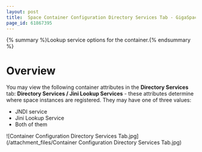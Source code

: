 ```yaml
---
layout: post
title:  Space Container Configuration Directory Services Tab - GigaSpaces Browser
page_id: 61867395
---
```


{% summary %}Lookup service options for the container.{% endsummary %}

# Overview

You may view the following container attributes in the **Directory Services** tab:
**Directory Services / Jini Lookup Services** - these attributes determine where space instances are registered. They may have one of three values: 

- JNDI service 
- Jini Lookup Service
- Both of them

![Container Configuration Directory Services Tab.jpg](/attachment_files/Container Configuration Directory Services Tab.jpg)
